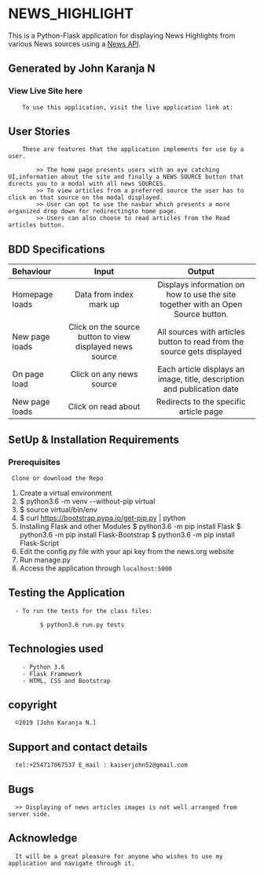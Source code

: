 # NEWS_HIGHLIGHT

  This is a Python-Flask application for displaying News Highlights from various News sources using a [News API](https:newsapi.org/).

## Generated by John Karanja N

### View Live Site here

        To use this application, visit the live application link at:
        

## User Stories

        These are features that the application implements for use by a user.

            >> The home page presents users with an eye catching UI,information about the site and finally a NEWS SOURCE button that directs you to a modal with all news SOURCES.
            >> To view articles from a preferred source the user has to click on that source on the modal displayed.
            >> User can opt to use the navbar which presents a more organized drop down for redirectingto home page.
            >> Users can also choose to read articles from the Read articles button.

## BDD Specifications

| Behaviour      |          Input           |                                 Output                                  |
| :------------- | :----------------------: | :---------------------------------------------------------------------: |
| Homepage loads | Data from index mark up  |                        Displays information on how to use the site together with an Open Source button.                        |
| New page loads | Click on the source button to view displayed news source |               All sources with articles button to read from the source gets displayed                |
| On page load   | Click on any news source | Each article displays an image, title, description and publication date |
| New page loads |    Click on read about    |                 Redirects to the specific article page                  |

## SetUp & Installation Requirements

### Prerequisites

     Clone or download the Repo

1. Create a virtual environment
2. \$ python3.6 -m venv --without-pip virtual
3. \$ source virtual/bin/env
4. \$ curl https://bootstrap.pypa.io/get-pip.py | python
5. Installing Flask and other Modules
   $ python3.6 -m pip install Flask
     $ python3.6 -m pip install Flask-Bootstrap
   \$ python3.6 -m pip install Flask-Script
6. Edit the config.py file with your api key from the news.org website
7. Run manage.py
8. Access the application through `localhost:5000`


## Testing the Application

      - To run the tests for the class files:

             $ python3.6 run.py tests

## Technologies used

        - Python 3.6
        - Flask Framework
        - HTML, CSS and Bootstrap


## copyright

      ©2019 [John Karanja N.]

## Support and contact details

      tel:+254717067537 E_mail : kaiserjohn52@gmail.com

## Bugs

      >> Displaying of news articles images is not well arranged from server side.



## Acknowledge

      It will be a great pleasure for anyone who wishes to use my application and navigate through it.
